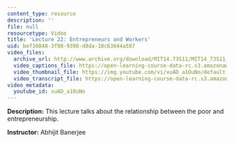 ```yaml
---
content_type: resource
description: ''
file: null
resourcetype: Video
title: 'Lecture 22: Entrepreneurs and Workers'
uid: bef16048-3f98-9398-d8da-10c63644a587
video_files:
  archive_url: http://www.archive.org/download/MIT14.73S11/MIT14_73S11_lec22_300k.mp4
  video_captions_file: https://open-learning-course-data-rc.s3.amazonaws.com/14-73-the-challenge-of-world-poverty-spring-2011/f840aa257f7b5adab4a71a3184b416ac_xuAD_a1OuNo.vtt
  video_thumbnail_file: https://img.youtube.com/vi/xuAD_a1OuNo/default.jpg
  video_transcript_file: https://open-learning-course-data-rc.s3.amazonaws.com/14-73-the-challenge-of-world-poverty-spring-2011/e7aa975512979b3220ebaabdbe5cd393_xuAD_a1OuNo.pdf
video_metadata:
  youtube_id: xuAD_a1OuNo
---
```


**Description:** This lecture talks about the relationship between the poor and entrepreneurship.

**Instructor:** Abhijit Banerjee